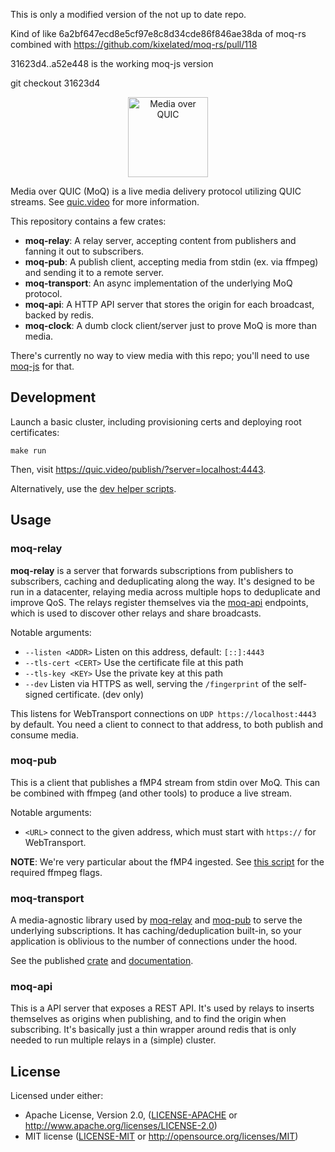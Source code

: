 This is only a modified version of the not up to date repo.

Kind of like 6a2bf647ecd8e5cf97e8c8d34cde86f846ae38da of moq-rs combined with https://github.com/kixelated/moq-rs/pull/118

31623d4..a52e448 is the working moq-js version 

git checkout 31623d4


<p align="center">
	<img height="128px" src="https://github.com/kixelated/moq-rs/blob/main/.github/logo.svg" alt="Media over QUIC">
</p>

Media over QUIC (MoQ) is a live media delivery protocol utilizing QUIC streams.
See [quic.video](https://quic.video) for more information.

This repository contains a few crates:

-   **moq-relay**: A relay server, accepting content from publishers and fanning it out to subscribers.
-   **moq-pub**: A publish client, accepting media from stdin (ex. via ffmpeg) and sending it to a remote server.
-   **moq-transport**: An async implementation of the underlying MoQ protocol.
-   **moq-api**: A HTTP API server that stores the origin for each broadcast, backed by redis.
-   **moq-clock**: A dumb clock client/server just to prove MoQ is more than media.

There's currently no way to view media with this repo; you'll need to use [moq-js](https://github.com/kixelated/moq-js) for that.

## Development

Launch a basic cluster, including provisioning certs and deploying root certificates:

```
make run
```

Then, visit https://quic.video/publish/?server=localhost:4443.

Alternatively, use the [dev helper scripts](dev/README.md).

## Usage

### moq-relay

**moq-relay** is a server that forwards subscriptions from publishers to subscribers, caching and deduplicating along the way.
It's designed to be run in a datacenter, relaying media across multiple hops to deduplicate and improve QoS.
The relays register themselves via the [moq-api](moq-api) endpoints, which is used to discover other relays and share broadcasts.

Notable arguments:

-   `--listen <ADDR>` Listen on this address, default: `[::]:4443`
-   `--tls-cert <CERT>` Use the certificate file at this path
-   `--tls-key <KEY>` Use the private key at this path
-   `--dev` Listen via HTTPS as well, serving the `/fingerprint` of the self-signed certificate. (dev only)

This listens for WebTransport connections on `UDP https://localhost:4443` by default.
You need a client to connect to that address, to both publish and consume media.

### moq-pub

This is a client that publishes a fMP4 stream from stdin over MoQ.
This can be combined with ffmpeg (and other tools) to produce a live stream.

Notable arguments:

-   `<URL>` connect to the given address, which must start with `https://` for WebTransport.

**NOTE**: We're very particular about the fMP4 ingested. See [this script](dev/pub) for the required ffmpeg flags.

### moq-transport

A media-agnostic library used by [moq-relay](moq-relay) and [moq-pub](moq-pub) to serve the underlying subscriptions.
It has caching/deduplication built-in, so your application is oblivious to the number of connections under the hood.

See the published [crate](https://crates.io/crates/moq-transport) and [documentation](https://docs.rs/moq-transport/latest/moq_transport/).

### moq-api

This is a API server that exposes a REST API.
It's used by relays to inserts themselves as origins when publishing, and to find the origin when subscribing.
It's basically just a thin wrapper around redis that is only needed to run multiple relays in a (simple) cluster.

## License

Licensed under either:

-   Apache License, Version 2.0, ([LICENSE-APACHE](LICENSE-APACHE) or http://www.apache.org/licenses/LICENSE-2.0)
-   MIT license ([LICENSE-MIT](LICENSE-MIT) or http://opensource.org/licenses/MIT)
